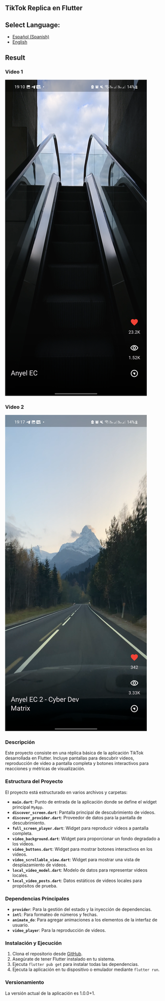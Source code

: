 ## TikTok Replica en Flutter

## **Select Language:**
- [Español (Spanish)](README-es.md)
- [English](README.md)

## Result
### Video 1
![Alt text](docs/1.PNG) 
### Video 2
![Alt text](docs/2.PNG) 

### Descripción
Este proyecto consiste en una réplica básica de la aplicación TikTok desarrollada en Flutter. Incluye pantallas para descubrir videos, reproducción de video a pantalla completa y botones interactivos para reacciones y métricas de visualización.

### Estructura del Proyecto
El proyecto está estructurado en varios archivos y carpetas:

- **`main.dart`**: Punto de entrada de la aplicación donde se define el widget principal `MyApp`.
- **`discover_screen.dart`**: Pantalla principal de descubrimiento de videos.
- **`discover_provider.dart`**: Proveedor de datos para la pantalla de descubrimiento.
- **`full_screen_player.dart`**: Widget para reproducir videos a pantalla completa.
- **`video_background.dart`**: Widget para proporcionar un fondo degradado a los videos.
- **`video_buttons.dart`**: Widget para mostrar botones interactivos en los videos.
- **`video_scrollable_view.dart`**: Widget para mostrar una vista de desplazamiento de videos.
- **`local_video_model.dart`**: Modelo de datos para representar videos locales.
- **`local_video_posts.dart`**: Datos estáticos de videos locales para propósitos de prueba.

### Dependencias Principales
- **`provider`**: Para la gestión del estado y la inyección de dependencias.
- **`intl`**: Para formateo de números y fechas.
- **`animate_do`**: Para agregar animaciones a los elementos de la interfaz de usuario.
- **`video_player`**: Para la reproducción de videos.

### Instalación y Ejecución
1. Clona el repositorio desde [GitHub](https://github.com/Anyel-ec/TiktokReplication-Flutter).
2. Asegúrate de tener Flutter instalado en tu sistema.
3. Ejecuta `flutter pub get` para instalar todas las dependencias.
4. Ejecuta la aplicación en tu dispositivo o emulador mediante `flutter run`.

### Versionamiento
La versión actual de la aplicación es 1.0.0+1.
